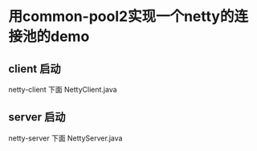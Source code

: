 # 用common-pool2实现一个netty的连接池的demo

## client 启动

netty-client 下面 NettyClient.java

## server 启动

netty-server 下面 NettyServer.java

